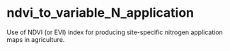 # ndvi_to_variable_N_application
Use of NDVI (or EVI) index for producing site-specific nitrogen application maps in agriculture. 
